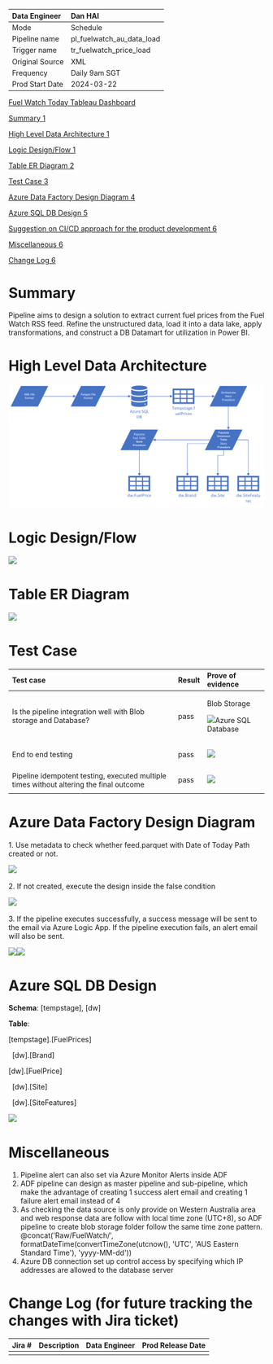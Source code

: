 ﻿|Data Engineer|Dan HAI|
| :- | :- |
|Mode|Schedule|
|Pipeline name |pl\_fuelwatch\_au\_data\_load|
|Trigger name|tr\_fuelwatch\_price\_load|
|Original Source|XML|
|Frequency |Daily 9am SGT|
|Prod Start Date|2024-03-22|

[Fuel Watch Today Tableau Dashboard](https://public.tableau.com/app/profile/dan.hai8406/viz/FuelWatchProjectTableau/FuelWatchToday)

[Summary	1](#_toc122063744)

[High Level Data Architecture	1](#_toc1882525152)

[Logic Design/Flow	1](#_toc194808436)

[Table ER Diagram	2](#_toc1535665154)

[Test Case	3](#_toc1373887459)

[Azure Data Factory Design Diagram	4](#_toc1222277913)

[Azure SQL DB Design	5](#_toc143885388)

[Suggestion on CI/CD approach for the product development	6](#_toc757941834)

[Miscellaneous	6](#_toc930982026)

[Change Log	6](#_toc547309349)

# <a name="_toc122063744"></a>Summary
Pipeline aims to design a solution to extract current fuel prices from the Fuel Watch RSS feed. Refine the unstructured data, load it into a data lake, apply transformations, and construct a DB Datamart for utilization in Power BI.
# <a name="_toc1882525152"></a>High Level Data Architecture
![](Aspose.Words.d402b673-9299-4fe9-b2bf-04f1e62bd1bb.001.png)
# <a name="_toc194808436"></a>Logic Design/Flow
![](Aspose.Words.d402b673-9299-4fe9-b2bf-04f1e62bd1bb.002.png)
# <a name="_toc1535665154"></a>Table ER Diagram
![](Aspose.Words.d402b673-9299-4fe9-b2bf-04f1e62bd1bb.003.png)
# <a name="_toc1373887459"></a>Test Case

|Test case|Result|Prove of evidence|
| :- | :- | :- |
|Is the pipeline integration well with Blob storage and Database?|pass|<p>Blob Storage</p><p>![](Aspose.Words.d402b673-9299-4fe9-b2bf-04f1e62bd1bb.004.png)Azure SQL Database</p><p></p>|
|End to end testing|<p>pass</p><p></p>|![](Aspose.Words.d402b673-9299-4fe9-b2bf-04f1e62bd1bb.005.png)|
|Pipeline idempotent testing, executed multiple times without altering the final outcome|<p>pass</p><p></p>|![](Aspose.Words.d402b673-9299-4fe9-b2bf-04f1e62bd1bb.006.png)|

# <a name="_toc1222277913"></a>Azure Data Factory Design Diagram
1\. Use metadata to check whether feed.parquet with Date of Today Path created or not.

![](Aspose.Words.d402b673-9299-4fe9-b2bf-04f1e62bd1bb.007.png)

2\. If not created, execute the design inside the false condition

![](Aspose.Words.d402b673-9299-4fe9-b2bf-04f1e62bd1bb.008.png)

3\. If the pipeline executes successfully, a success message will be sent to the email via Azure Logic App. If the pipeline execution fails, an alert email will also be sent.

![](Aspose.Words.d402b673-9299-4fe9-b2bf-04f1e62bd1bb.009.png)![](Aspose.Words.d402b673-9299-4fe9-b2bf-04f1e62bd1bb.010.png)
# <a name="_toc143885388"></a>Azure SQL DB Design
**Schema**: [tempstage], [dw]

**Table**: 

[tempstage].[FuelPrices]

` `[dw].[Brand] 

[dw].[FuelPrice]

` `[dw].[Site]

` `[dw].[SiteFeatures]

![](Aspose.Words.d402b673-9299-4fe9-b2bf-04f1e62bd1bb.011.png)
# <a name="_toc930982026"></a>Miscellaneous
1. Pipeline alert can also set via Azure Monitor Alerts inside ADF
1. ADF pipeline can design as master pipeline and sub-pipeline, which make the advantage of creating 1 success alert email and creating 1 failure alert email instead of 4
1. As checking the data source is only provide on Western Australia area and web response data are follow with local time zone (UTC+8), so ADF pipeline to create blob storage folder follow the same time zone pattern.
   @concat('Raw/FuelWatch/', formatDateTime(convertTimeZone(utcnow(), 'UTC', 'AUS Eastern Standard Time'), 'yyyy-MM-dd'))
1. Azure DB connection set up control access by specifying which IP addresses are allowed to the database server

# <a name="_toc547309349"></a>Change Log (for future tracking the changes with Jira ticket)

|Jira #|Description|Data Engineer|Prod Release Date|
| :- | :- | :- | :- |
|||||

